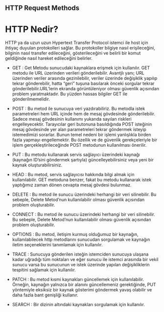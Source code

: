 ## HTTP Request Methods

# HTTP Nedir?
HTTP ya da uzun uzun Hypertext Transfer Protocol istemci ile host için ihtiyaç duyulan protokolleri sağlar. Bu protokoller bilgiye nasıl erişileceğini, bilginin nasıl transfer edileceğini, gösterileceğini ve belirli bir komut geldiğinde nasıl hareket edileceğini belirler.

* GET :  Get Metodu sunucudaki kaynaklara erişmek için kullanılır. GET metodu ile URL üzerinden verileri gönderilebilir. Avantjlı yanı; URL üzerinden veriler arasında gezinilebilir, veriler üzerinde değişiklik yapılıp tekrar gönderebilir, hatta “geri” tuşuna basılarak önceki sorgular tekrar gönderilebilir.URL’lerin ekranda görüntüleniyor olması güvenlik açısından problem yaratmaktadır. Bu yüzden hassas bilgiler GET ile gönderilmemelidir.

* POST : Bu metod ile sunucuya veri yazdırabiliriz. Bu metodla istek parametreleri hem URL içinde hem de mesaj gövdesinde gönderilebilir. Sadece mesaj gövdesinin kullanımı yukarıda sayılan riskleri engelleyecektir. Tarayıcılar geri butonuna basıldığında POST isteğinin mesaj gövdesinde yer alan parametreleri tekrar göndermek isteyip istemedimizi sorarlar. Bunun temel nedeni bir işlemi yanlışlıkla birden fazla yapmayı engellemektir. Bu özellik ve de güvenlik gerekçeleriyle bir işlem gerçekleştirileceğinde POST metodunun kullanılması önerilir.

* PUT : Bu metodu kullanarak servis sağlayıcı üzerindeki kaynağı (kaynağın ID’sini göndermek şartıyla) güncelleyebilirsiniz veya yeni bir kaynak oluşturabilirsiniz.

* HEAD : Bu metod, servis sağlayıcısı hakkında bilgi almak için kullanılabilir. GET metoduna benzer, fakat bu metodu kullanarak istek yaptığımız zaman dönen cevapta mesaj gövdesi bulunmaz.

* DELETE : Bu metod ile sunucu üzerindeki herhangi bir veri silinebilir. Bu sebeple, Delete Metod’nun kullanılabilir olması güvenlik açısından problem oluşturabilir.

* CONNECT : Bu metod ile sunucu üzerindeki herhangi bir veri silinebilir. Bu sebeple, Delete Metod’nun kullanılabilir olması güvenlik açısından problem oluşturabilir.

* OPTIONS : Bu metod, iletişim kurmuş olduğumuz bir kaynağın, kullanılabilecek http metodlarını sunucudan sorgulamak ve kaynağın iletim seçeneklerini tanımlamak için kullanılır.

* TRACE : Sunucuya gönderilen isteğin istemciden sunucuya ulaşana kadar uğradığı tüm noktaları ve eğer sunucu ile istemci arasında bir vekil sunucu varsa bu sunucunun ve istek üzerinde yapılan değişikliklerin tespitini sağlamak için kullanılır.

* PATCH : Bu metod kısmi kaynakları güncellemek için kullanılabilir. Örneğin, kaynağın yalnızca bir alanını güncellemeniz gerektiğinde, PUT yöntemiyle eksiksiz bir kaynak gösterimi göndermek yavaş olabilir ve daha fazla bant genişliği kullanır.
 
*  SEARCH : Bir dizinin altındaki kaynakları sorgulamak için kullanılır.